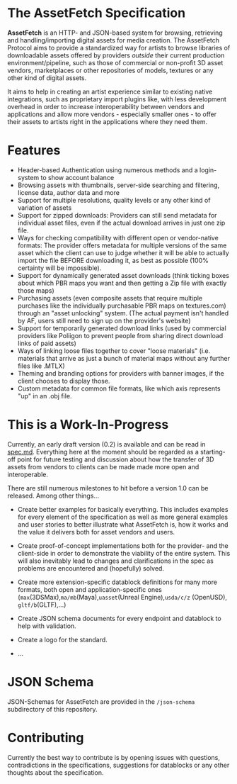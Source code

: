 # The AssetFetch Specification

**AssetFetch** is an HTTP- and JSON-based system for browsing, retrieving and handling/importing digital assets for media creation.
The AssetFetch Protocol aims to provide a standardized way for artists to browse libraries of downloadable assets offered by providers *outside* their current production environment/pipeline, such as those of commercial or non-profit 3D asset vendors, marketplaces or other repositories of models, textures or any other kind of digital assets.

It aims to help in creating an artist experience similar to existing native integrations, such as proprietary import plugins like, with less development overhead in order to increase interoperability between vendors and applications and allow more vendors - especially smaller ones - to offer their assets to artists right in the applications where they need them.

# Features

- Header-based Authentication using numerous methods and a login-system to show account balance
- Browsing assets with thumbnails, server-side searching and filtering, license data, author data and more
- Support for multiple resolutions, quality levels or any other kind of variation of assets
- Support for zipped downloads: Providers can still send metadata for individual asset files, even if the actual download arrives in just one zip file.
- Ways for checking compatibility with different open or vendor-native formats: The provider offers metadata for multiple versions of the same asset which the client can use to judge whether it will be able to actually import the file BEFORE downloading it, as best as possible (100% certainty will be impossible).
- Support for dynamically generated asset downloads (think ticking boxes about which PBR maps you want and then getting a Zip file with exactly those maps)
- Purchasing assets (even composite assets that require multiple purchases like the individually purchasable PBR maps on textures.com) through an "asset unlocking" system. (The actual payment isn't handled by AF, users still need to sign up on the provider's website)
- Support for temporarily generated download links (used by commercial providers like Poliigon to prevent people from sharing direct download links of paid assets)
- Ways of linking loose files together to cover "loose materials" (i.e. materials that arrive as just a bunch of material maps without any further files like .MTLX)
- Theming and branding options for providers with banner images, if the client chooses to display those.
- Custom metadata for common file formats, like which axis represents "up" in an .obj file.

# This is a Work-In-Progress
Currently, an early draft version (0.2) is available and can be read in [spec.md](./spec.md).
Everything here at the moment should be regarded as a starting-off point for future testing and discussion about how the transfer of 3D assets from vendors to clients can be made made more open and interoperable.

There are still numerous milestones to hit before a version 1.0 can be released. Among other things...

- Create better examples for basically everything. This includes examples for every element of the specification as well as more general examples and user stories to better illustrate what AssetFetch is, how it works and the value it delivers both for asset vendors and users.

- Create proof-of-concept implementations both for the provider- and the client-side in order to demonstrate the viability of the entire system. This will also inevitably lead to changes and clarifications in the spec as problems are encountered and (hopefully) solved.

- Create more extension-specific datablock definitions for many more formats, both open and application-specific ones (`max`(3DSMax),`ma/mb`(Maya),`uasset`(Unreal Engine),`usda/c/z` (OpenUSD), `gltf/b`(GLTF),...) 

- Create JSON schema documents for every endpoint and datablock to help with validation.

- Create a logo for the standard.

- ...

# JSON Schema

JSON-Schemas for AssetFetch are provided in the `/json-schema` subdirectory of this repository.

# Contributing
Currently the best way to contribute is by opening issues with questions, contradictions in the specifications, suggestions for datablocks or any other thoughts about the specification.